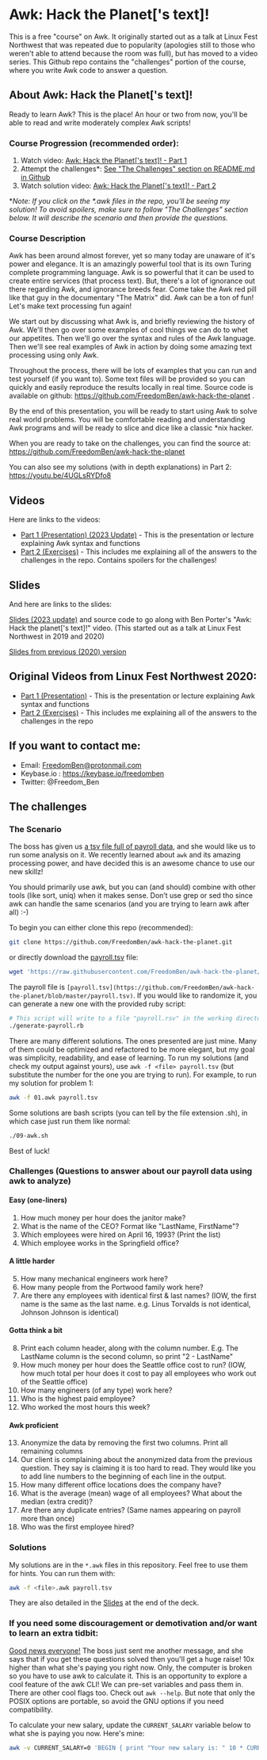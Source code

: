 # Awk:  Hack the Planet['s text]!

This is a free "course" on Awk.  It originally started out as a talk at Linux Fest
Northwest that was repeated due to popularity (apologies still to those who weren't
able to attend because the room was full), but has moved to a video series.  This
Github repo contains the "challenges" portion of the course, where you write Awk
code to answer a question.


## About Awk: Hack the Planet['s text]!

Ready to learn Awk?  This is the place!  An hour or two from now, you'll be able
to read and write moderately complex Awk scripts!

### Course Progression (recommended order):

1.  Watch video:  [Awk: Hack the Planet['s text]! - Part 1](https://youtu.be/E5aQxIdjT0M)
2.  Attempt the challenges\*:  [See "The Challenges" section on README.md in Github](https://github.com/FreedomBen/awk-hack-the-planet#the-challenges)
3.  Watch solution video:  [Awk: Hack the Planet['s text]! - Part 2](https://youtu.be/4UGLsRYDfo8)

\*_Note:  If you click on the \*.awk files in the repo, you'll be seeing my solution!
To avoid spoilers, make sure to follow "The Challenges" section below.  It will
describe the scenario and then provide the questions._

### Course Description

Awk has been around almost forever, yet so many today are unaware of it's power
and elegance. It is an amazingly powerful tool that is its own Turing complete
programming language. Awk is so powerful that it can be used to create entire
services (that process text). But, there's a lot of ignorance out there regarding
Awk, and ignorance breeds fear. Come take the Awk red pill like that guy in the
documentary "The Matrix" did. Awk can be a ton of fun! Let's make text processing
fun again!

We start out by discussing what Awk is, and briefly reviewing the history of Awk.
We'll then go over some examples of cool things we can do to whet our appetites.
Then we'll go over the syntax and rules of the Awk language. Then we'll see real
examples of Awk in action by doing some amazing text processing using only Awk.

Throughout the process, there will be lots of examples that you can run and test
yourself (if you want to). Some text files will be provided so you can quickly and
easily reproduce the results locally in real time. Source code is available on
github:  https://github.com/FreedomBen/awk-hack-the-planet .

By the end of this presentation, you will be ready to start using Awk to solve real
world problems. You will be comfortable reading and understanding Awk programs and
will be ready to slice and dice like a classic \*nix hacker.

When you are ready to take on the challenges, you can find the source at: https://github.com/FreedomBen/awk-hack-the-planet

You can also see my solutions (with in depth explanations) in Part 2:  https://youtu.be/4UGLsRYDfo8


## Videos

Here are links to the videos:

* [Part 1 (Presentation) (2023 Update)](https://youtu.be/E5aQxIdjT0M) - This is the presentation or lecture explaining Awk syntax and functions
* [Part 2 (Exercises)](https://youtu.be/4UGLsRYDfo8) - This includes me explaining all of the answers to the challenges in the repo.  Contains spoilers for the challenges!

## Slides

And here are links to the slides:

[Slides (2023 update)](https://github.com/FreedomBen/awk-hack-the-planet/raw/master/Slides%20for%20Awk-%20Hack%20the%20planet%5B's%20text%5D%20-%202023%20Update.pdf)
and source code to go along with Ben Porter's "Awk: Hack the planet['s text]!" video.  (This started out as a talk at Linux Fest Northwest in 2019 and 2020)

[Slides from previous (2020) version](https://raw.githubusercontent.com/FreedomBen/awk-hack-the-planet/master/Slides%20for%20Awk-%20Hack%20the%20planet%5B's%20text%5D.pdf)

## Original Videos from Linux Fest Northwest 2020:

* [Part 1 (Presentation)](https://youtu.be/43BNFcOdBlY) - This is the presentation or lecture explaining Awk syntax and functions
* [Part 2 (Exercises)](https://youtu.be/4UGLsRYDfo8) - This includes me explaining all of the answers to the challenges in the repo

## If you want to contact me:

* Email:  FreedomBen@protonmail.com
* Keybase.io :  https://keybase.io/freedomben
* Twitter:  @Freedom_Ben


## The challenges

### The Scenario

The boss has given us [a tsv file full of payroll data](https://github.com/FreedomBen/awk-hack-the-planet/blob/master/payroll.tsv),
and she would like us to run some analysis on it.  We recently learned about `awk` and
its amazing processing power, and have decided this is an awesome chance to use our new skillz!

You should primarily use awk, but you can (and should) combine with other tools (like sort, uniq)
when it makes sense.   Don’t use grep or sed tho since awk can handle the same scenarios
(and you are trying to learn awk after all) :-)

To begin you can either clone this repo (recommended):

```bash
git clone https://github.com/FreedomBen/awk-hack-the-planet.git
```

or directly download the [payroll.tsv](https://raw.githubusercontent.com/FreedomBen/awk-hack-the-planet/master/payroll.tsv) file:

```bash
wget 'https://raw.githubusercontent.com/FreedomBen/awk-hack-the-planet/master/payroll.tsv'
```

The payroll file is `[payroll.tsv](https://github.com/FreedomBen/awk-hack-the-planet/blob/master/payroll.tsv)`.  If you would like to randomize it, you can generate a new one with the provided ruby script:

```bash
# This script will write to a file "payroll.rsv" in the working directory
./generate-payroll.rb
```

There are many different solutions.  The ones presented are just mine.  Many of them could be
optimized and refactored to be more elegant, but my goal was simplicity, readability, and ease
of learning.  To run my solutions (and check my output against yours), use
`awk -f <file> payroll.tsv` (but substitute the number for the one you are trying
to run).  For example, to run my solution for problem 1:

```bash
awk -f 01.awk payroll.tsv
```

Some solutions are bash scripts (you can tell by the file extension .sh), in which case just
run them like normal:

```bash
./09-awk.sh
```

Best of luck!


### Challenges (Questions to answer about our payroll data using awk to analyze)

#### Easy (one-liners)
1. How much money per hour does the janitor make?
2. What is the name of the CEO?  Format like "LastName, FirstName"?
3. Which employees were hired on April 16, 1993? (Print the list)
4. Which employee works in the Springfield office?

#### A little harder
5. How many mechanical engineers work here?
6. How many people from the Portwood family work here?
7. Are there any employees with identical first & last names?  (IOW, the first name is the same as the last name.  e.g. Linus Torvalds is not identical, Johnson Johnson is identical)

#### Gotta think a bit
8. Print each column header, along with the column number.  E.g. The LastName column is the second column, so print "2 - LastName"
9. How much money per hour does the Seattle office cost to run?  (IOW, how much total per hour does it cost to pay all employees who work out of the Seattle office)
10. How many engineers (of any type) work here?
11. Who is the highest paid employee?
12. Who worked the most hours this week?

#### Awk proficient
13. Anonymize the data by removing the first two columns.  Print all remaining columns
14. Our client is complaining about the anonymized data from the previous question.  They say is claiming it is too hard to read.  They would like you to add line numbers to the beginning of each line in the output.
15. How many different office locations does the company have?
16. What is the average (mean) wage of all employees?  What about the median (extra credit)?
17. Are there any duplicate entries? (Same names appearing on payroll more than once)
18. Who was the first employee hired?


### Solutions

My solutions are in the `*.awk` files in this repository.  Feel free to use them for hints.  You can run them with:

```bash
awk -f <file>.awk payroll.tsv
```

They are also detailed in the [Slides](https://github.com/FreedomBen/awk-hack-the-planet/raw/master/Slides%20for%20Awk-%20Hack%20the%20planet%5B's%20text%5D%20-%202023%20Update.pdf)
at the end of the deck.


### If you need some discouragement or demotivation and/or want to learn an extra tidbit:

[Good news everyone!](https://www.youtube.com/watch?v=PbVFDXQsv0Y)  The boss just sent me another
message, and she says that if you get these questions solved then you'll get a huge raise!
10x higher than what she's paying you right now.  Only, the computer is broken so you have to
use awk to calculate it.  This is an opportunity to explore a cool feature of the awk CLI!
We can pre-set variables and pass them in.  There are other cool flags too.  Check out `awk --help`.
But note that only the POSIX options are portable, so avoid the GNU options if you need compatibility.

To calculate your new salary, update the `CURRENT_SALARY` variable below to what she is paying you
now.  Here's mine:

```bash
awk -v CURRENT_SALARY=0 'BEGIN { print "Your new salary is: " 10 * CURRENT_SALARY }'
```

